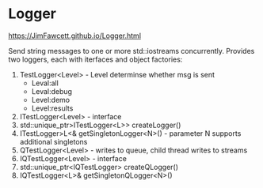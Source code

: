 # Logger

https://JimFawcett.github.io/Logger.html

Send string messages to one or more std::iostreams concurrently.
Provides two loggers, each with iterfaces and object factories:
<ol>
    <li>
        TestLogger&lt;Level&gt; - Level determinse whether msg is sent
        <ul>
            <li>
                Leval:all
            <li>
                Leval:debug
            <li>
                Level:demo
            <li>
                Level:results
        </ul>
    <li>
        ITestLogger&lt;Level&gt; - interface
    <li>
        std::unique_ptr&gt;ITestLogger&lt;L&gt;&gt; createLogger()
    <li>
        ITestLogger&gt;L&lt;&amp; getSingletonLogger&lt;N&gt;() - parameter N supports additional singletons
    <li>
        QTestLogger&lt;Level&gt; - writes to queue, child thread writes to streams
    <li>
        IQTestLogger&lt;Level&gt; - interface
    <li>
        std::unique_ptr&lt;IQTestLogger&gt; createQLogger()
    <li>
        IQTestLogger&lt;L&gt;&amp; getSingletonQLogger&lt;N&gt;()
  
